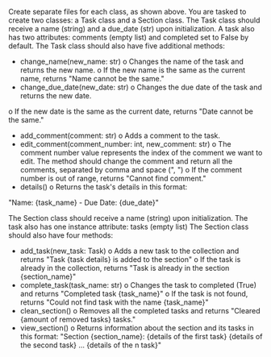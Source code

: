 Create separate files for each class, as shown above. You are tasked to create two classes: a Task class and a
Section class.
The Task class should receive a name (string) and a due_date (str) upon initialization. A task also has two
attributes: comments (empty list) and completed set to False by default.
The Task class should also have five additional methods:
- change_name(new_name: str)
o Changes the name of the task and returns the new name.
o If the new name is the same as the current name, returns "Name cannot be the same."
- change_due_date(new_date: str)
o Changes the due date of the task and returns the new date.

o If the new date is the same as the current date, returns "Date cannot be the same."
- add_comment(comment: str)
o Adds a comment to the task.
- edit_comment(comment_number: int, new_comment: str)
o The comment number value represents the index of the comment we want to edit. The method
should change the comment and return all the comments, separated by comma and space (", ")
o If the comment number is out of range, returns "Cannot find comment."
- details()
o Returns the task's details in this format:

"Name: {task_name} - Due Date: {due_date}"

The Section class should receive a name (string) upon initialization. The task also has one instance attribute:
tasks (empty list)
The Section class should also have four methods:
- add_task(new_task: Task)
o Adds a new task to the collection and returns "Task {task details} is added to the
section"
o If the task is already in the collection, returns "Task is already in the section
{section_name}"
- complete_task(task_name: str)
o Changes the task to completed (True) and returns "Completed task {task_name}"
o If the task is not found, returns "Could not find task with the name {task_name}"
- clean_section()
o Removes all the completed tasks and returns "Cleared {amount of removed tasks}
tasks."
- view_section()
o Returns information about the section and its tasks in this format:
"Section {section_name}:
{details of the first task}
{details of the second task}
...
{details of the n task}"